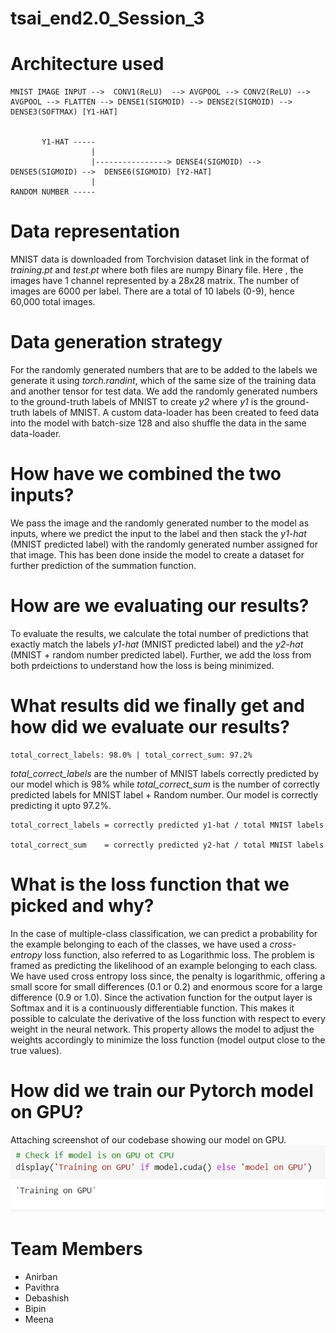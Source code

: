 # tsai_end2.0_Session_3


# Architecture used
    MNIST IMAGE INPUT -->  CONV1(ReLU)  --> AVGPOOL --> CONV2(ReLU) --> AVGPOOL --> FLATTEN --> DENSE1(SIGMOID) --> DENSE2(SIGMOID) --> DENSE3(SOFTMAX) [Y1-HAT]
				
				
           Y1-HAT ----- 
                      |
                      |----------------> DENSE4(SIGMOID) --> DENSE5(SIGMOID) -->  DENSE6(SIGMOID) [Y2-HAT]
                      |
    RANDOM NUMBER -----


# Data representation
MNIST data is downloaded from Torchvision dataset link in the format of _training.pt_ and _test.pt_ where both files are numpy Binary file. Here , the images have 1 channel represented by a 28x28 matrix. The number of images are 6000 per label. There are a total of 10 labels (0-9), hence 60,000 total images.

# Data generation strategy
For the randomly generated numbers that are to be added to the labels we generate it using _torch.randint_, which of the same size of the training data and another tensor for test data. We add the randomly generated numbers to the ground-truth labels of MNIST to create _y2_ where _y1_ is the ground-truth labels of MNIST. A custom data-loader has been created to feed data into the model with batch-size 128 and also shuffle the data in the same data-loader.

# How have we combined the two inputs?
We pass the image and the randomly generated number to the model as inputs, where we predict the input to the label and then stack the _y1-hat_ (MNIST predicted label) with the randomly generated number assigned for that image. This has been done inside the model to create a dataset for further prediction of the summation function.

# How are we evaluating our results?
To evaluate the results, we calculate the total number of predictions that exactly match the labels _y1-hat_ (MNIST predicted label) and the _y2-hat_ (MNIST + random number predicted label). Further, we add the loss from both prdeictions to understand how the loss is being minimized.

# What results did we finally get and how did we evaluate our results?
```
total_correct_labels: 98.0% | total_correct_sum: 97.2%
```
_total_correct_labels_ are the number of MNIST labels correctly predicted by our model which is 98% while _total_correct_sum_ is the number of correctly predicted labels for MNIST label + Random number. Our model is correctly predicting it upto 97.2%.
```
total_correct_labels = correctly predicted y1-hat / total MNIST labels

total_correct_sum    = correctly predicted y2-hat / total MNIST labels
```

# What is the loss function that we picked and why?
In the case of multiple-class classification, we can predict a probability for the example belonging to each of the classes, we have used a _cross-entropy_ loss function, also referred to as Logarithmic loss. The problem is framed as predicting the likelihood of an example belonging to each class. We have used cross entropy loss since, the penalty is logarithmic, offering a small score for small differences (0.1 or 0.2) and enormous score for a large difference (0.9 or 1.0). Since the activation function for the output layer is Softmax and it is a continuously differentiable function. This makes it possible to calculate the derivative of the loss function with respect to every weight in the neural network. This property allows the model to adjust the weights accordingly to minimize the loss function (model output close to the true values).


# How did we train our Pytorch model on GPU?
Attaching screenshot of our codebase showing our model on GPU.
![](gpu_training.png)





# Team Members
- Anirban
- Pavithra 
- Debashish
- Bipin
- Meena

